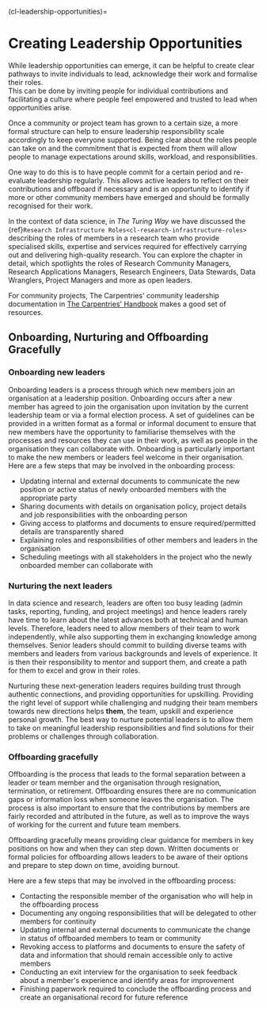 (cl-leadership-opportunities)=
# Creating Leadership Opportunities

While leadership opportunities can emerge, it can be helpful to create clear pathways to invite individuals to lead, acknowledge their work and formalise their roles.  
This can be done by inviting people for individual contributions and facilitating a culture where people feel empowered and trusted to lead when opportunities arise.  

Once a community or project team has grown to a certain size, a more formal structure can help to ensure leadership responsibility scale accordingly to keep everyone supported.
Being clear about the roles people can take on and the commitment that is expected from them will allow people to manage expectations around skills, workload, and responsibilities.  

One way to do this is to have people commit for a certain period and re-evaluate leadership regularly. 
This allows active leaders to reflect on their contributions and offboard if necessary and is an opportunity to identify if more or other community members have emerged and should be formally recognised for their work.

In the context of data science, in *The Turing Way* we have discussed the {ref}`Research Infrastructure Roles<cl-research-infrastructure-roles>` describing the roles of members in a research team who provide specialised skills, expertise and services required for effectively carrying out and delivering high-quality research.
You can explore the chapter in detail, which spotlights the roles of Research Community Managers, Research Applications Managers, Research Engineers, Data Stewards, Data Wranglers, Project Managers and more as open leaders.

For community projects, The Carpentries' community leadership documentation in [The Carpentries' Handbook](https://docs.carpentries.org/topic_folders/governance/index.html) makes a good set of resources.

## Onboarding, Nurturing and Offboarding Gracefully

### Onboarding new leaders

Onboarding leaders is a process through which new members join an organisation at a leadership position.
Onboarding occurs after a new member has agreed to join the organisation upon invitation by the current leadership team or via a formal election process.
A set of guidelines can be provided in a written format as a formal or informal document to ensure that new members have the opportunity to familiarise themselves with the processes and resources they can use in their work, as well as people in the organisation they can collaborate with. 
Onboarding is particularly important to make the new members or leaders feel welcome in their organisation.
Here are a few steps that may be involved in the onboarding process:
- Updating internal and external documents to communicate the new position or active status of newly onboarded members with the appropriate party
- Sharing documents with details on organisation policy, project details and job responsibilities with the onboarding person
- Giving access to platforms and documents to ensure required/permitted details are transparently shared
- Explaining roles and responsibilities of other members and leaders in the organisation
- Scheduling meetings with all stakeholders in the project who the newly onboarded member can collaborate with

### Nurturing the next leaders

In data science and research, leaders are often too busy leading (admin tasks, reporting, funding, and project meetings) and hence leaders rarely have time to learn about the latest advances both at technical and human levels. 
Therefore, leaders need to allow members of their team to work independently, while also supporting them in exchanging knowledge among themselves.
Senior leaders should commit to building diverse teams with members and leaders from various backgrounds and levels of experience. 
It is then their responsibility to mentor and support them, and create a path for them to excel and grow in their roles. 

Nurturing these next-generation leaders requires building trust through authentic connections, and providing opportunities for upskilling.
Providing the right level of support while challenging and nudging their team members towards new directions helps **them**, the team, upskill and experience personal growth.
The best way to nurture potential leaders is to allow them to take on meaningful leadership responsibilities and find solutions for their problems or challenges through collaboration. 

### Offboarding gracefully

Offboarding is the process that leads to the formal separation between a leader or team member and the organisation through resignation, termination, or retirement. 
Offboarding ensures there are no communication gaps or information loss when someone leaves the organisation. 
The process is also important to ensure that the contributions by members are fairly recorded and attributed in the future, as well as to improve the ways of working for the current and future team members.

Offboarding gracefully means providing clear guidance for members in key positions on how and when they can step down. 
Written documents or formal policies for offboarding allows leaders to be aware of their options and prepare to step down on time, avoiding burnout.

Here are a few steps that may be involved in the offboarding process:
- Contacting the responsible member of the organisation who will help in the offboarding process
- Documenting any ongoing responsibilities that will be delegated to other members for continuity
- Updating internal and external documents to communicate the change in status of offboarded members to team or community
- Revoking access to platforms and documents to ensure the safety of data and information that should remain accessible only to active members
- Conducting an exit interview for the organisation to seek feedback about a member's experience and identify areas for improvement
- Finishing paperwork required to conclude the offboarding process and create an organisational record for future reference